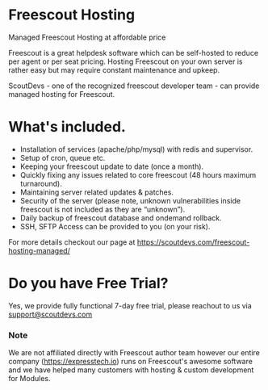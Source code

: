 # Freescout Hosting
Managed Freescout Hosting at affordable price

Freescout is a great helpdesk software which can be self-hosted to reduce per agent or per seat pricing. Hosting Freescout on your own server is rather easy but may require constant maintenance and upkeep. 

ScoutDevs - one of the recognized freescout developer team - can provide managed hosting for Freescout.

# What's included.

- Installation of services (apache/php/mysql) with redis and supervisor.
- Setup of cron, queue etc.
- Keeping your freescout update to date (once a month).
- Quickly fixing any issues related to core freescout (48 hours maximum turnaround).
- Maintaining server related updates & patches.
- Security of the server (please note, unknown vulnerabilities inside freescout is not included as they are “unknown”).
- Daily backup of freescout database and ondemand rollback.
- SSH, SFTP Access can be provided to you (on your risk).

For more details checkout our page at https://scoutdevs.com/freescout-hosting-managed/

# Do you have Free Trial?
Yes, we provide fully functional 7-day free trial, please reachout to us via support@scoutdevs.com

### Note
We are not affiliated directly with Freescout author team however our entire company (https://expresstech.io) runs on Freescout's awesome software and we have helped many customers with hosting & custom development for Modules.
